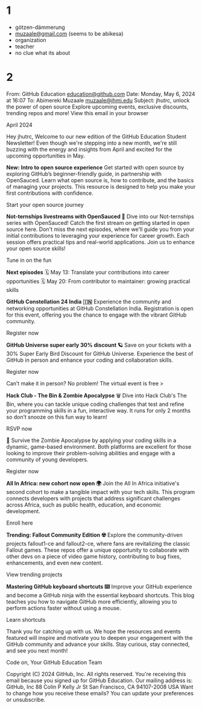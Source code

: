 # 1
- götzen-dämmerung
- muzaale@gmail.com (seems to be abikesa)
- organization
- teacher 
- no clue what its about

# 2

From: GitHub Education <education@github.com> Date: Monday, May 6, 2024 at 16:07 To: Abimereki Muzaale <muzaale@jhmi.edu> Subject: jhutrc, unlock the power of open source Explore upcoming events, exclusive discounts, trending repos and more! View this email in your browser

April 2024

Hey jhutrc, Welcome to our new edition of the GitHub Education Student Newsletter! Even though we're stepping into a new month, we're still buzzing with the energy and insights from April and excited for the upcoming opportunities in May.

**New: Intro to open source experience** Get started with open source by exploring GitHub’s beginner-friendly guide, in partnership with OpenSauced. Learn what open source is, how to contribute, and the basics of managing your projects. This resource is designed to help you make your first contributions with confidence.

Start your open source journey

**Not-ternships livestreams with OpenSauced 🍕** Dive into our Not-ternships series with OpenSauced! Catch the first stream on getting started in open source here. Don't miss the next episodes, where we'll guide you from your initial contributions to leveraging your experience for career growth. Each session offers practical tips and real-world applications. Join us to enhance your open source skills!

Tune in on the fun

**Next episodes** 🗓️ May 13: Translate your contributions into career opportunities 🗓️ May 20: From contributor to maintainer: growing practical skills

**GitHub Constellation 24 India 🇮🇳** Experience the community and networking opportunities at GitHub Constellation India. Registration is open for this event, offering you the chance to engage with the vibrant GitHub community.

Register now

**GitHub Universe super early 30% discount 🪐** Save on your tickets with a 30% Super Early Bird Discount for GitHub Universe. Experience the best of GitHub in person and enhance your coding and collaboration skills.

Register now

Can’t make it in person? No problem! The virtual event is free >

**Hack Club - The Bin & Zombie Apocalypse** 🗑️ Dive into Hack Club's The Bin, where you can tackle unique coding challenges that test and refine your programming skills in a fun, interactive way. It runs for only 2 months so don’t snooze on this fun way to learn!

RSVP now

🧟 Survive the Zombie Apocalypse by applying your coding skills in a dynamic, game-based environment. Both platforms are excellent for those looking to improve their problem-solving abilities and engage with a community of young developers.

Register now

**All In Africa: new cohort now open 🌍** Join the All In Africa initiative's second cohort to make a tangible impact with your tech skills. This program connects developers with projects that address significant challenges across Africa, such as public health, education, and economic development.

Enroll here

**Trending: Fallout Community Edition ☢️** Explore the community-driven projects fallout1-ce and fallout2-ce, where fans are revitalizing the classic Fallout games. These repos offer a unique opportunity to collaborate with other devs on a piece of video game history, contributing to bug fixes, enhancements, and even new content.

View trending projects

**Mastering GitHub keyboard shortcuts ⌨️** Improve your GitHub experience and become a GitHub ninja with the essential keyboard shortcuts. This blog teaches you how to navigate GitHub more efficiently, allowing you to perform actions faster without using a mouse.

Learn shortcuts

Thank you for catching up with us. We hope the resources and events featured will inspire and motivate you to deepen your engagement with the GitHub community and advance your skills. Stay curious, stay connected, and see you next month!

Code on, Your GitHub Education Team

Copyright (C) 2024 GitHub, Inc. All rights reserved. You're receiving this email because you signed up for GitHub Education. Our mailing address is: GitHub, Inc 88 Colin P Kelly Jr St San Francisco, CA 94107-2008 USA Want to change how you receive these emails? You can update your preferences or unsubscribe.

